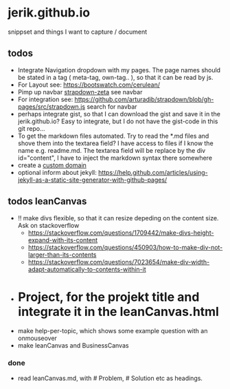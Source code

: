 # jerik.github.io
snippset and things I want to capture / document

## todos
- Integrate Navigation dropdown with my pages. The page names should be stated in a tag ( meta-tag, own-tag.. ), so that it can be read by js. 
 - For Layout see: https://bootswatch.com/cerulean/
  - Pimp up navbar [strapdown-zeta]( https://github.com/chaitin/strapdown-zeta/blob/master/src/strapdown.js ) see navbar
 - For integration see: https://github.com/arturadib/strapdown/blob/gh-pages/src/strapdown.js search for navbar
- perhaps integrate gist, so that I can download the gist and save it in the jerik.github.io? Easy to integrate, but I do not have the gist-code in this git repo...
- To get the markdown files automated. Try to read the \*.md files and shove them into the textarea field? I have access to files if I know the name e.g. readme.md. The
  textarea field will be replace by the div id="content", I have to inject the markdown syntax there somewhere
- create a [custom domain]( https://help.github.com/articles/using-a-custom-domain-with-github-pages/ )
- optional inform about jekyll: https://help.github.com/articles/using-jekyll-as-a-static-site-generator-with-github-pages/

## todos leanCanvas
- !! make divs flexible, so that it can resize depeding on the content size. Ask on stackoverflow
  - https://stackoverflow.com/questions/1709442/make-divs-height-expand-with-its-content
  - https://stackoverflow.com/questions/450903/how-to-make-div-not-larger-than-its-contents
  - https://stackoverflow.com/questions/7023654/make-div-width-adapt-automatically-to-contents-within-it
- # Project, for the projekt title and integrate it in the leanCanvas.html
- make help-per-topic, which shows some example question with an onmouseover
- make leanCanvas and BusinessCanvas

### done 
- read leanCanvas.md, with # Problem, # Solution etc as headings. 
